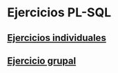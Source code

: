 # Ejercicios PL-SQL
## [Ejercicios individuales](https://github.com/PalomaR88/Ejercicios_PL-SQL/blob/master/ejercicio2.sql) 
## [Ejercicio grupal](https://github.com/PalomaR88/Ejercicios_PL-SQL/blob/master/grupa.sql) 
